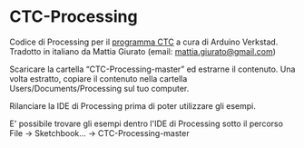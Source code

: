 CTC-Processing
==============

Codice di Processing per il [programma CTC](https://create.arduino.cc/ctc/101/) a cura di Arduino Verkstad.
Tradotto in italiano da Mattia Giurato (email: mattia.giurato@gmail.com)

Scaricare la cartella “CTC-Processing-master” ed estrarne il contenuto. 
Una volta estratto, copiare il contenuto nella cartella Users/Documents/Processing sul tuo computer.

Rilanciare la IDE di Processing prima di poter utilizzare gli esempi.

E' possibile trovare gli esempi dentro l'IDE di Processing sotto il percorso File -> Sketchbook... -> CTC-Processing-master
